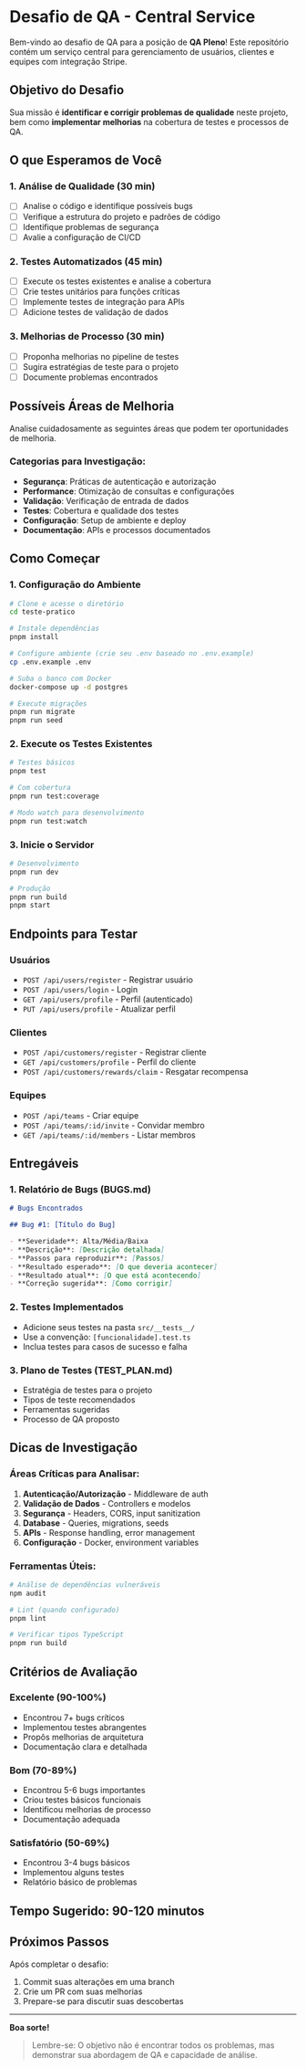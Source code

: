 # Desafio de QA - Central Service

Bem-vindo ao desafio de QA para a posição de **QA Pleno**! Este repositório contém um serviço central para gerenciamento de usuários, clientes e equipes com integração Stripe.

## Objetivo do Desafio

Sua missão é **identificar e corrigir problemas de qualidade** neste projeto, bem como **implementar melhorias** na cobertura de testes e processos de QA.

## O que Esperamos de Você

### 1. **Análise de Qualidade** (30 min)

- [ ] Analise o código e identifique possíveis bugs
- [ ] Verifique a estrutura do projeto e padrões de código
- [ ] Identifique problemas de segurança
- [ ] Avalie a configuração de CI/CD

### 2. **Testes Automatizados** (45 min)

- [ ] Execute os testes existentes e analise a cobertura
- [ ] Crie testes unitários para funções críticas
- [ ] Implemente testes de integração para APIs
- [ ] Adicione testes de validação de dados

### 3. **Melhorias de Processo** (30 min)

- [ ] Proponha melhorias no pipeline de testes
- [ ] Sugira estratégias de teste para o projeto
- [ ] Documente problemas encontrados

## Possíveis Áreas de Melhoria

Analise cuidadosamente as seguintes áreas que podem ter oportunidades de melhoria.

### Categorias para Investigação:

- **Segurança**: Práticas de autenticação e autorização
- **Performance**: Otimização de consultas e configurações
- **Validação**: Verificação de entrada de dados
- **Testes**: Cobertura e qualidade dos testes
- **Configuração**: Setup de ambiente e deploy
- **Documentação**: APIs e processos documentados

## Como Começar

### 1. Configuração do Ambiente

```bash
# Clone e acesse o diretório
cd teste-pratico

# Instale dependências
pnpm install

# Configure ambiente (crie seu .env baseado no .env.example)
cp .env.example .env

# Suba o banco com Docker
docker-compose up -d postgres

# Execute migrações
pnpm run migrate
pnpm run seed
```

### 2. Execute os Testes Existentes

```bash
# Testes básicos
pnpm test

# Com cobertura
pnpm run test:coverage

# Modo watch para desenvolvimento
pnpm run test:watch
```

### 3. Inicie o Servidor

```bash
# Desenvolvimento
pnpm run dev

# Produção
pnpm run build
pnpm start
```

## Endpoints para Testar

### Usuários

- `POST /api/users/register` - Registrar usuário
- `POST /api/users/login` - Login
- `GET /api/users/profile` - Perfil (autenticado)
- `PUT /api/users/profile` - Atualizar perfil

### Clientes

- `POST /api/customers/register` - Registrar cliente
- `GET /api/customers/profile` - Perfil do cliente
- `POST /api/customers/rewards/claim` - Resgatar recompensa

### Equipes

- `POST /api/teams` - Criar equipe
- `POST /api/teams/:id/invite` - Convidar membro
- `GET /api/teams/:id/members` - Listar membros

## Entregáveis

### 1. Relatório de Bugs (BUGS.md)

```markdown
# Bugs Encontrados

## Bug #1: [Título do Bug]

- **Severidade**: Alta/Média/Baixa
- **Descrição**: [Descrição detalhada]
- **Passos para reproduzir**: [Passos]
- **Resultado esperado**: [O que deveria acontecer]
- **Resultado atual**: [O que está acontecendo]
- **Correção sugerida**: [Como corrigir]
```

### 2. Testes Implementados

- Adicione seus testes na pasta `src/__tests__/`
- Use a convenção: `[funcionalidade].test.ts`
- Inclua testes para casos de sucesso e falha

### 3. Plano de Testes (TEST_PLAN.md)

- Estratégia de testes para o projeto
- Tipos de teste recomendados
- Ferramentas sugeridas
- Processo de QA proposto

## Dicas de Investigação

### Áreas Críticas para Analisar:

1. **Autenticação/Autorização** - Middleware de auth
2. **Validação de Dados** - Controllers e modelos
3. **Segurança** - Headers, CORS, input sanitization
4. **Database** - Queries, migrations, seeds
5. **APIs** - Response handling, error management
6. **Configuração** - Docker, environment variables

### Ferramentas Úteis:

```bash
# Análise de dependências vulneráveis
npm audit

# Lint (quando configurado)
pnpm lint

# Verificar tipos TypeScript
pnpm run build
```

## Critérios de Avaliação

### Excelente (90-100%)

- Encontrou 7+ bugs críticos
- Implementou testes abrangentes
- Propôs melhorias de arquitetura
- Documentação clara e detalhada

### Bom (70-89%)

- Encontrou 5-6 bugs importantes
- Criou testes básicos funcionais
- Identificou melhorias de processo
- Documentação adequada

### Satisfatório (50-69%)

- Encontrou 3-4 bugs básicos
- Implementou alguns testes
- Relatório básico de problemas

## Tempo Sugerido: 90-120 minutos

## Próximos Passos

Após completar o desafio:

1. Commit suas alterações em uma branch
2. Crie um PR com suas melhorias
3. Prepare-se para discutir suas descobertas

---

**Boa sorte!**

> Lembre-se: O objetivo não é encontrar todos os problemas, mas demonstrar sua abordagem de QA e capacidade de análise.
